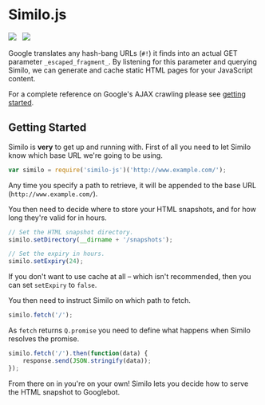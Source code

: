 Similo.js
=========

<img src="https://travis-ci.org/Wildhoney/Similo.js.png?branch=master" />
&nbsp;
<img src="https://badge.fury.io/js/similo-js.png" />

Google translates any hash-bang URLs (`#!`) it finds into an actual GET parameter `_escaped_fragment_`. By listening for this parameter and querying Similo, we can generate and cache static HTML pages for your JavaScript content.

For a complete reference on Google's AJAX crawling please see <a href="https://developers.google.com/webmasters/ajax-crawling/docs/getting-started" taregt="_blank">getting started</a>.

Getting Started
---------

Similo is **very** to get up and running with. First of all you need to let Similo know which base URL we're going to be using.

```javascript
var similo = require('similo-js')('http://www.example.com/');
```

Any time you specify a path to retrieve, it will be appended to the base URL (`http://www.example.com/`).

You then need to decide where to store your HTML snapshots, and for how long they're valid for in hours.

```javascript
// Set the HTML snapshot directory.
similo.setDirectory(__dirname + '/snapshots');

// Set the expiry in hours.
similo.setExpiry(24);
```

If you don't want to use cache at all &ndash; which isn't recommended, then you can set `setExpiry` to `false`.

You then need to instruct Similo on which path to fetch.

```javascript
similo.fetch('/');
```

As `fetch` returns `Q.promise` you need to define what happens when Similo resolves the promise.

```javascript
similo.fetch('/').then(function(data) {
    response.send(JSON.stringify(data));
});
```

From there on in you're on your own! Similo lets you decide how to serve the HTML snapshot to Googlebot.